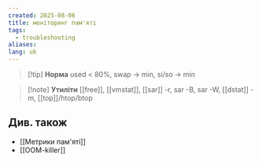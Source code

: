 ```yaml
---
created: 2025-08-06
title: моніторинг пам'яті
tags:
  - troubleshooting
aliases: 
lang: uk
---
```


> [!tip] **Норма**
> used < 80%, swap → min, si/so → min

> [!note] **Утиліти**
> [[free]], [[vmstat]], [[sar]] -r, sar -B, sar -W, [[dstat]] -m, [[top]]/htop/btop

## Див. також

- [[Метрики пам'яті]]
- [[OOM-killer]]
